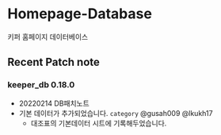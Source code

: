 

# Homepage-Database

키퍼 홈페이지 데이터베이스

## Recent Patch note
### keeper_db 0.18.0
- 20220214 DB패치노트
- 기본 데이터가 추가되었습니다. `category` @gusah009 @lkukh17 
    - 대조표의 기본데이터 시트에 기록해두었습니다.